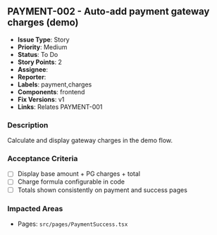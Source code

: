 ## PAYMENT-002 - Auto-add payment gateway charges (demo)

- **Issue Type**: Story
- **Priority**: Medium
- **Status**: To Do
- **Story Points**: 2
- **Assignee**: 
- **Reporter**: 
- **Labels**: payment,charges
- **Components**: frontend
- **Fix Versions**: v1
- **Links**: Relates PAYMENT-001

### Description
Calculate and display gateway charges in the demo flow.

### Acceptance Criteria
- [ ] Display base amount + PG charges + total
- [ ] Charge formula configurable in code
- [ ] Totals shown consistently on payment and success pages

### Impacted Areas
- Pages: `src/pages/PaymentSuccess.tsx`
